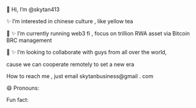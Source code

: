 👋 Hi, I’m @skytan413

✨  I’m interested in chinese culture , like yellow tea

🌱 ✨  I’m currently running web3 fi , focus on trillion RWA asset via Bitcoin BRC management

 💞️ ✨ I’m looking to collaborate with guys from all over the world, 
 
 cause we can cooperate remotely to set a new era
 
How to reach me , just email skytanbusiness@gmail . com


😄 Pronouns: 

 Fun fact: 

<!---

skytan31/skytan41 is a ✨ special ✨ repository because its `README.md` (this file) appears on your GitHub profile.

You can click the Preview link to take a look at your changes.

--->
